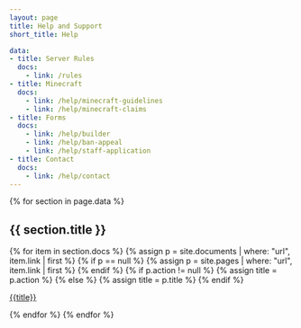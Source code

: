 ```yaml
---
layout: page
title: Help and Support
short_title: Help

data:
- title: Server Rules
  docs:
    - link: /rules
- title: Minecraft
  docs:
    - link: /help/minecraft-guidelines
    - link: /help/minecraft-claims
- title: Forms
  docs:
    - link: /help/builder
    - link: /help/ban-appeal
    - link: /help/staff-application
- title: Contact
  docs:
    - link: /help/contact
---
```


{% for section in page.data %}
## {{ section.title }}

{% for item in section.docs %}
{% assign p = site.documents | where: "url", item.link | first %}
{% if p == null %}
{% assign p = site.pages | where: "url", item.link | first %}
{% endif %}
{% if p.action != null %}
{% assign title = p.action %}
{% else %}
{% assign title = p.title %}
{% endif %}

<a href="{{p.url}}" class="action">{{title}}</a>

{% endfor %}
{% endfor %}